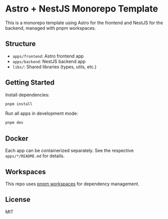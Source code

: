 # Astro + NestJS Monorepo Template

This is a monorepo template using Astro for the frontend and NestJS for the backend, managed with pnpm workspaces.

## Structure

- `apps/frontend`: Astro frontend app
- `apps/backend`: NestJS backend app
- `libs/`: Shared libraries (types, utils, etc.)

## Getting Started

Install dependencies:

```bash
pnpm install
```

Run all apps in development mode:

```bash
pnpm dev
```

## Docker

Each app can be containerized separately. See the respective `apps/*/README.md` for details.

## Workspaces

This repo uses [pnpm workspaces](https://pnpm.io/workspaces) for dependency management.

## License

MIT
